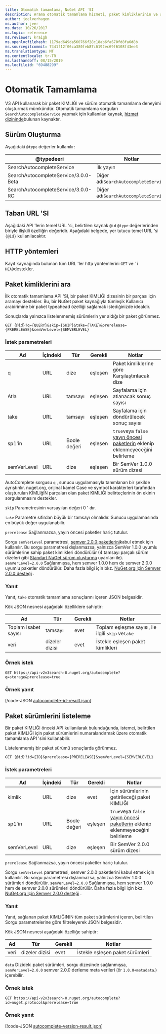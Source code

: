 ```yaml
---
title: Otomatik tamamlama, NuGet API 'SI
description: Arama otomatik tamamlama hizmeti, paket kimliklerinin ve sürümlerinin etkileşimli bulmayı destekler.
author: joelverhagen
ms.author: jver
ms.date: 10/26/2017
ms.topic: reference
ms.reviewer: kraigb
ms.openlocfilehash: 1179ad649da560766f28c18ab6fa670fd8fa6d8b
ms.sourcegitcommit: 7441f12f06ca380feb87c6192ec69f6108f43ee3
ms.translationtype: MT
ms.contentlocale: tr-TR
ms.lasthandoff: 08/15/2019
ms.locfileid: "69488299"
---
```

# <a name="autocomplete"></a>Otomatik Tamamlama

V3 API kullanarak bir paket KIMLIĞI ve sürüm otomatik tamamlama deneyimi oluşturmak mümkündür. Otomatik tamamlama sorguları `SearchAutocompleteService` yapmak için kullanılan kaynak, [hizmet dizininde](service-index.md)bulunan kaynaktır.

## <a name="versioning"></a>Sürüm Oluşturma

Aşağıdaki `@type` değerler kullanılır:

@typedeeri                          | Notlar
------------------------------------ | -----
SearchAutocompleteService            | İlk yayın
SearchAutocompleteService/3.0.0-Beta | Diğer adı`SearchAutocompleteService`
SearchAutocompleteService/3.0.0-RC   | Diğer adı`SearchAutocompleteService`

## <a name="base-url"></a>Taban URL 'SI

Aşağıdaki API 'lerin temel URL 'si, belirtilen kaynak `@id` `@type` değerlerinden biriyle ilişkili özelliğin değeridir. Aşağıdaki belgede, yer tutucu temel URL 'si `{@id}` kullanılacaktır.

## <a name="http-methods"></a>HTTP yöntemleri

Kayıt kaynağında bulunan tüm URL 'ler http yöntemlerini `GET` ve ' i `HEAD`destekler.

## <a name="search-for-package-ids"></a>Paket kimliklerini ara

İlk otomatik tamamlama API 'SI, bir paket KIMLIĞI dizesinin bir parçası için aramayı destekler. Bu, bir NuGet paket kaynağıyla tümleşik Kullanıcı arabirimine bir paket typeahead özelliği sağlamak istediğinizde idealdir.

Sonuçlarda yalnızca listelenmemiş sürümlerin yer aldığı bir paket görünmez.

    GET {@id}?q={QUERY}&skip={SKIP}&take={TAKE}&prerelease={PRERELEASE}&semVerLevel={SEMVERLEVEL}

### <a name="request-parameters"></a>İstek parametreleri

Ad        | İçindeki     | Tür    | Gerekli | Notlar
----------- | ------ | ------- | -------- | -----
q           | URL    | dize  | eşleşen       | Paket kimliklerine göre Karşılaştırılacak dize
Atla        | URL    | tamsayı | eşleşen       | Sayfalama için atlanacak sonuç sayısı
take        | URL    | tamsayı | eşleşen       | Sayfalama için döndürülecek sonuç sayısı
sp1'in  | URL    | Boole değeri | eşleşen       | `true`veya `false` [yayın öncesi paketlerin](../create-packages/prerelease-packages.md) eklenip eklenmeyeceğini belirleme
semVerLevel | URL    | dize  | eşleşen       | Bir SemVer 1.0.0 sürüm dizesi 

AutoComplete sorgusu `q` , sunucu uygulamasıyla tanımlanan bir şekilde ayrıştırılır. nuget.org, orijinal kamel Case ve symbol karakterleri tarafından oluşturulan KIMLIğIN parçaları olan paket KIMLIĞI belirteçlerinin ön ekinin sorgulanmasını destekler.

`skip` Parametresinin varsayılan değeri 0 ' dır.

`take` Parametre sıfırdan büyük bir tamsayı olmalıdır. Sunucu uygulamasında en büyük değer uygulanabilir.

`prerelease` Sağlanmazsa, yayın öncesi paketler hariç tutulur.

Sorgu `semVerLevel` parametresi, [semver 2.0.0 paketlerini](https://github.com/NuGet/Home/wiki/SemVer2-support-for-nuget.org-%28server-side%29#identifying-semver-v200-packages)kabul etmek için kullanılır.
Bu sorgu parametresi dışlanmazsa, yalnızca SemVer 1.0.0 uyumlu sürümlerine sahip paket kimlikleri döndürülür (4 tamsayı parçalı sürüm dizeleri gibi [Standart NuGet sürüm oluşturma](../concepts/package-versioning.md) uyarıları ile).
`semVerLevel=2.0.0` Sağlanmışsa, hem semver 1.0.0 hem de semver 2.0.0 uyumlu paketler döndürülür. Daha fazla bilgi için bkz. [NuGet.org Için Semver 2.0.0 desteği](https://github.com/NuGet/Home/wiki/SemVer2-support-for-nuget.org-%28server-side%29) .

### <a name="response"></a>Yanıt

Yanıt, `take` otomatik tamamlama sonuçlarını içeren JSON belgesidir.

Kök JSON nesnesi aşağıdaki özelliklere sahiptir:

Ad      | Tür             | Gerekli | Notlar
--------- | ---------------- | -------- | -----
Toplam Isabet sayısı | tamsayı          | evet      | Toplam eşleşme sayısı, ile ilgili `skip` ve`take`
veri      | dizeler dizisi | evet      | İstekle eşleşen paket kimlikleri

### <a name="sample-request"></a>Örnek istek

    GET https://api-v2v3search-0.nuget.org/autocomplete?q=storage&prerelease=true

### <a name="sample-response"></a>Örnek yanıt

[!code-JSON [autocomplete-id-result.json](./_data/autocomplete-id-result.json)]

## <a name="enumerate-package-versions"></a>Paket sürümlerini listeleme

Bir paket KIMLIĞI önceki API kullanılarak bulunduğunda, istemci, belirtilen paket KIMLIĞI için paket sürümlerini numaralandırmak üzere otomatik tamamlama API 'sini kullanabilir.

Listelenmemiş bir paket sürümü sonuçlarda görünmez.

    GET {@id}?id={ID}&prerelease={PRERELEASE}&semVerLevel={SEMVERLEVEL}

### <a name="request-parameters"></a>İstek parametreleri

Ad        | İçindeki     | Tür    | Gerekli | Notlar
----------- | ------ | ------- | -------- | -----
kimlik          | URL    | dize  | evet      | İçin sürümlerinin getirileceği paket KIMLIĞI
sp1'in  | URL    | Boole değeri | eşleşen       | `true`veya `false` [yayın öncesi paketlerin](../create-packages/prerelease-packages.md) eklenip eklenmeyeceğini belirleme
semVerLevel | URL    | dize  | eşleşen       | Bir SemVer 2.0.0 sürüm dizesi 

`prerelease` Sağlanmazsa, yayın öncesi paketler hariç tutulur.

Sorgu `semVerLevel` parametresi, semver 2.0.0 paketlerini kabul etmek için kullanılır. Bu sorgu parametresi dışlanmazsa, yalnızca SemVer 1.0.0 sürümleri döndürülür. `semVerLevel=2.0.0` Sağlanmışsa, hem semver 1.0.0 hem de semver 2.0.0 sürümleri döndürülür. Daha fazla bilgi için bkz. [NuGet.org Için Semver 2.0.0 desteği](https://github.com/NuGet/Home/wiki/SemVer2-support-for-nuget.org-%28server-side%29) .

### <a name="response"></a>Yanıt

Yanıt, sağlanan paket KIMLIĞININ tüm paket sürümlerini içeren, belirtilen Sorgu parametrelerine göre filtreleyerek JSON belgesidir.

Kök JSON nesnesi aşağıdaki özelliğe sahiptir:

Ad      | Tür             | Gerekli | Notlar
--------- | ---------------- | -------- | -----
veri      | dizeler dizisi | evet      | İstekle eşleşen paket sürümleri

`data` Dizideki paket sürümleri, sorgu dizesinde sağlanmışsa, `semVerLevel=2.0.0` semver 2.0.0 derleme meta verileri (ör `1.0.0+metadata`.) içerebilir.

### <a name="sample-request"></a>Örnek istek

    GET https://api-v2v3search-0.nuget.org/autocomplete?id=nuget.protocol&prerelease=true

### <a name="sample-response"></a>Örnek yanıt

[!code-JSON [autocomplete-version-result.json](./_data/autocomplete-version-result.json)]
